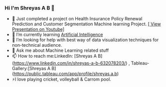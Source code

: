 ### Hi I'm Shreyas A B 👋


- 🔭 Just completed a project on Health Insurance Policy Renewal Prediction and Customer Segmentation Machine learning Project.
       [[ View Presentation on Youtube]](https://www.youtube.com/watch?v=9Ymq7WSuXDE)
- 🌱 I’m currently learning [Artificial Intelligence](https://en.wikipedia.org/wiki/Artificial_intelligence)
- 🤔 I’m looking for help with best way of data visualization techniques for non-technical audience.
- 💬 Ask me about Machine Learning related stuff
- 📫 How to reach me:LinkedIn: [Shreyas A B] (https://www.linkedin.com/in/shreyas-a-b-632078203/) , Tableau-Gallery:[Shreyas A B] (https://public.tableau.com/app/profile/shreyas.a.b)
- ⚡I love playing cricket, volleyball & Carrom pool.


